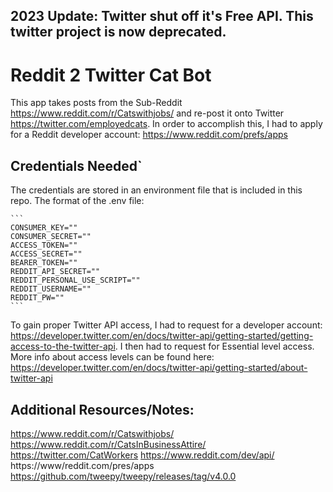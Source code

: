 ## 2023 Update: Twitter shut off it's Free API. This twitter project is now deprecated.

# Reddit 2 Twitter Cat Bot
This app takes posts from the Sub-Reddit https://www.reddit.com/r/Catswithjobs/ and re-post it onto Twitter https://twitter.com/employedcats. 
In order to accomplish this, I had to apply for a Reddit developer account: https://www.reddit.com/prefs/apps

## Credentials Needed`
The credentials are stored in an environment file that is included in this repo. The format of the .env file:

    ```
    CONSUMER_KEY=""
    CONSUMER_SECRET=""
    ACCESS_TOKEN=""
    ACCESS_SECRET=""
    BEARER_TOKEN=""
    REDDIT_API_SECRET=""
    REDDIT_PERSONAL_USE_SCRIPT=""
    REDDIT_USERNAME=""
    REDDIT_PW=""
    ```

To gain proper Twitter API access, I had to request for a developer account: https://developer.twitter.com/en/docs/twitter-api/getting-started/getting-access-to-the-twitter-api. I then had to request for Essential level access. More info about access levels can be found here: https://developer.twitter.com/en/docs/twitter-api/getting-started/about-twitter-api


## Additional Resources/Notes:
https://www.reddit.com/r/Catswithjobs/
https://www.reddit.com/r/CatsInBusinessAttire/
https://twitter.com/CatWorkers
https://www.reddit.com/dev/api/
https://www/reddit.com/pres/apps
https://github.com/tweepy/tweepy/releases/tag/v4.0.0
